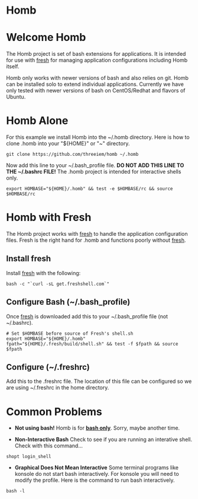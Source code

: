 Homb
====

# Welcome Homb 

The Homb project is set of bash extensions for applications. It is intended 
for use with <a href="http://freshshell.com/">fresh</a> for managing application
configurations including Homb itself. 

Homb only works with newer versions of bash and also relies on git. Homb can be
installed solo to extend individual applications. Currently we have only tested
with newer versions of bash on CentOS/Redhat and flavors of Ubuntu.

# Homb Alone

For this example we install Homb into the ~/.homb directory. Here is how to 
clone .homb into your "${HOME}" or "~" directory.

```
git clone https://github.com/threeiem/homb ~/.homb
```

Now add this line to your ~/.bash_profile file. <b>DO NOT ADD THIS LINE TO THE
~/.bashrc FILE!</b> The .homb project is intended for interactive shells only.

```
export HOMBASE="${HOME}/.homb" && test -e $HOMBASE/rc && source $HOMBASE/rc
```

# Homb with Fresh

The Homb project works with <a href="http://freshshell.com/">fresh</a> to handle
the application configuration files. Fresh is the right hand for .homb and 
functions poorly without <a href="http://freshshell.com/">fresh</a>.

## Install fresh

Install  <a href="http://freshshell.com/">fresh</a> with the following:

```
bash -c "`curl -sL get.freshshell.com`"
```

## Configure Bash (~/.bash_profile)

Once  <a href="http://freshshell.com/">fresh</a> is downloaded add this to your
~/.bash_profile file (not ~/.bashrc).

```
# Set $HOMBASE before source of Fresh's shell.sh
export HOMBASE="${HOME}/.homb"
fpath="${HOME}/.fresh/build/shell.sh" && test -f $fpath && source $fpath
```

## Configure (~/.freshrc)

Add this to the .freshrc file. The location of this file can be configured so we
are using ~/.freshrc in the home directory.

# Common Problems

* <b>Not using bash!</b> Homb is for <b><u>bash only</u></b>. Sorry, maybe another time.

* <b>Non-Interactive Bash</b> Check to see if you are running an interative shell. Check with this command...

```
shopt login_shell
```

* <b>Graphical Does Not Mean Interactive</b> Some terminal programs like konsole do not start bash interactively. For konsole you will need to modify the profile. Here is the command to run bash interactively.

```
bash -l
```

